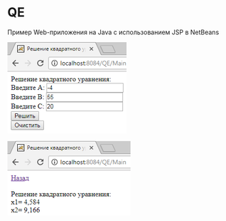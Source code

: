 # QE
Пример Web-приложения на Java с использованием JSP в NetBeans

![screenshot](screenshot1.png)

![screenshot](screenshot2.png)
